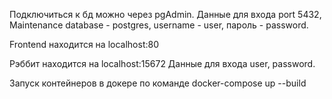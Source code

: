 Подключиться к бд можно через pgAdmin.
Данные для входа port 5432, Maintenance database - postgres, username - user, пароль - password.

Frontend находится на localhost:80

Рэббит находится на localhost:15672
Данные для входа user, password.

Запуск контейнеров в докере по команде docker-compose up --build
